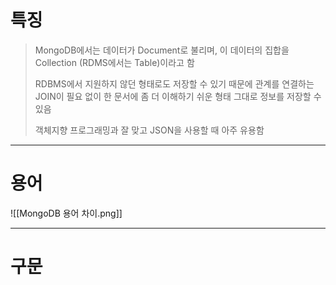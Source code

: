 # 특징
> MongoDB에서는 데이터가 Document로 불리며, 이 데이터의 집합을 Collection (RDMS에서는 Table)이라고 함
> 
> RDBMS에서 지원하지 않던 형태로도 저장할 수 있기 때문에 관계를 연결하는 JOIN이 필요 없이 한 문서에 좀 더 이해하기 쉬운 형태 그대로 정보를 저장할 수 있음
> 
> 객체지향 프로그래밍과 잘 맞고 JSON을 사용할 때 아주 유용함

---
# 용어
![[MongoDB 용어 차이.png]]

---
# 구문

